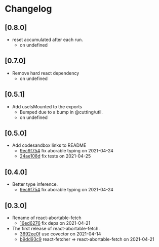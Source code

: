 # Changelog

## \[0.8.0]

- reset accumulated after each run.
  - [](https://github.com/dagda1/cuttingedge/commit/undefined)  on undefined

## \[0.7.0]

- Remove hard react dependency
  - [](https://github.com/dagda1/cuttingedge/commit/undefined)  on undefined

## \[0.5.1]

- Add useIsMounted to the exports
  - Bumped due to a bump in @cutting/util.
  - [](https://github.com/dagda1/cuttingedge/commit/undefined)  on undefined

## \[0.5.0]

- Add codesandbox links to README
  - [9ec9f754](https://github.com/dagda1/cuttingedge/commit/9ec9f7545b471d29fa563dc94f9257e5a015bd40) fix aborable typing on 2021-04-24
  - [24ae108d](https://github.com/dagda1/cuttingedge/commit/24ae108dfcf9b4209038070390eec31227b31a41) fix tests on 2021-04-25

## \[0.4.0]

- Better type inference.
  - [9ec9f754](https://github.com/dagda1/cuttingedge/commit/9ec9f7545b471d29fa563dc94f9257e5a015bd40) fix aborable typing on 2021-04-24

## \[0.3.0]

- Rename of react-abortable-fetch
  - [16ed6276](https://github.com/dagda1/cuttingedge/commit/16ed6276e3df72be250789a8816e5fc5cd71bc2e) fix deps on 2021-04-21
- The first release of react-abortable-fetch.
  - [3692ee0f](https://github.com/dagda1/cuttingedge/commit/3692ee0f1099d2a597f81d7ecd9ef29b276c2ec2) use covector on 2021-04-14
  - [b9dd93c9](https://github.com/dagda1/cuttingedge/commit/b9dd93c967604d164db290ea7de62b5602c6401f) react-fetcher => react-abortable-fetch on 2021-04-21
